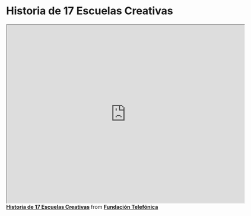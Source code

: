 # Historia de 17 Escuelas Creativas

<iframe src="https://drive.google.com/file/d/14WkBG4mEFNcWjGT1schn-KMCgawQfl-N/preview" width="640" height="480"></iframe>

<div style="margin-bottom:5px"> <strong> <a href="https://publiadmin.fundaciontelefonica.com/index.php/publicaciones/add_descargas?tipo_fichero=pdf&idioma_fichero=_&title=Escuelas+Creativas&code=612&lang=es&file=07_historias.pdf" title="Historia de 17 Escuelas Creativas" target="_blank">Historia de 17 Escuelas Creativas</a> </strong> from <strong><a href="https://www.fundaciontelefonica.com/educacion_innovacion/" target="_blank">Fundación Telefónica</a></strong> </div>